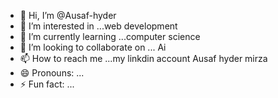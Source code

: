 - 👋 Hi, I’m @Ausaf-hyder
- 👀 I’m interested in ...web development
- 🌱 I’m currently learning ...computer science
- 💞️ I’m looking to collaborate on ... Ai
- 📫 How to reach me ...my linkdin account Ausaf hyder mirza
- 😄 Pronouns: ...
- ⚡ Fun fact: ...

<!---
Ausaf-hyder/Ausaf-hyder is a ✨ special ✨ repository because its `README.md` (this file) appears on your GitHub profile.
You can click the Preview link to take a look at your changes.
--->
